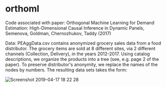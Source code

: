 # orthoml
Code associated with paper: Orthogonal Machine Learning for Demand Estimation: High-Dimensional Causal Inference in Dynamic Panels,
Semenova, Goldman, Chernozhukov, Taddy (2017)

Data: PEAggData.csv contains anonymized grocery sales data from a food distributor. The grocery items are sold at 8 different sites, via 2 different channels (Collection, Delivery), in the years 2012-2017. Using catalog descriptions, we organize the products into a tree (see, e.g. page 2 of the paper). To preserve distributor's anonymity, we replace the names of the nodes by numbers. The resulting data sets takes the form:

![Screenshot 2019-04-17 18 22 28](https://user-images.githubusercontent.com/21160786/56324769-d5d64700-613d-11e9-8db5-612dc62871b9.png)
